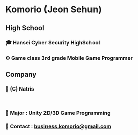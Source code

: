 # Komorio (Jeon Sehun)

## High School

### 🎓 Hansei Cyber Security HighSchool
### ⚙️ Game class 3rd grade Mobile Game Programmer

## Company

### 🏢 (C) Natris

<br>

### 🧩 Major : Unity 2D/3D Game Programming
### 💬 Contact : business.komorio@gmail.com
